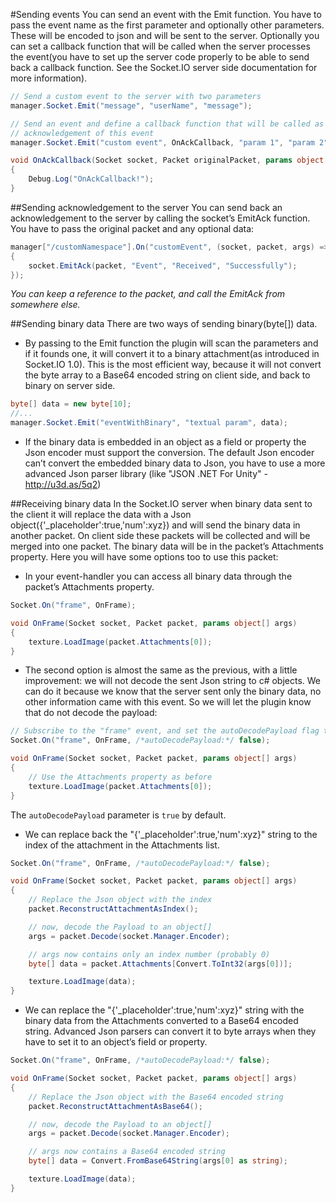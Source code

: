 #Sending events
You can send an event with the Emit function. You have to pass the event name as the first parameter and optionally other parameters. These will be encoded to json and will be sent to the server. Optionally you can set a callback function that will be called when the server processes the event(you have to set up the server code properly to be able to send back a callback function. See the Socket.IO server side documentation for more information).

```csharp
// Send a custom event to the server with two parameters
manager.Socket.Emit("message", "userName", "message");

// Send an event and define a callback function that will be called as an
// acknowledgement of this event
manager.Socket.Emit("custom event", OnAckCallback, "param 1", "param 2");

void OnAckCallback(Socket socket, Packet originalPacket, params object[] args)
{
	Debug.Log("OnAckCallback!");
}
```

##Sending acknowledgement to the server
You can send back an acknowledgement to the server by calling the socket’s EmitAck function. You have to pass the original packet and any optional data:

```csharp
manager["/customNamespace"].On("customEvent", (socket, packet, args) =>
{
	socket.EmitAck(packet, "Event", "Received", "Successfully");
});
```

*You can keep a reference to the packet, and call the EmitAck from somewhere else.*

##Sending binary data
There are two ways of sending binary(byte[]) data.

- By passing to the Emit function the plugin will scan the parameters and if it founds one, it will convert it to a binary attachment(as introduced in Socket.IO 1.0). This is the most efficient way, because it will not convert the byte array to a Base64 encoded string on client side, and back to binary on server side.

```csharp
byte[] data = new byte[10];
//...
manager.Socket.Emit("eventWithBinary", "textual param", data);
```

- If the binary data is embedded in an object as a field or property the Json encoder must support the conversion. The default Json encoder can’t convert the embedded binary data to Json, you have to use a more advanced Json parser library (like "JSON .NET For Unity" - <http://u3d.as/5q2>)

##Receiving binary data
In the Socket.IO server when binary data sent to the client it will replace the data with a Json object({'_placeholder':true,'num':xyz}) and will send the binary data in another packet. On client side these packets will be collected and will be merged into one packet. The binary data will be in the packet’s Attachments property.
Here you will have some options too to use this packet:

- In your event-handler you can access all binary data through the packet’s Attachments property.

```csharp
Socket.On("frame", OnFrame);

void OnFrame(Socket socket, Packet packet, params object[] args)
{
	texture.LoadImage(packet.Attachments[0]);
}
```

- The second option is almost the same as the previous, with a little improvement: we will not decode the sent Json string to c# objects. We can do it because we know that the server sent only the binary data, no other information came with this event. So we will let the plugin know that do not decode the payload:

```csharp
// Subscribe to the "frame" event, and set the autoDecodePayload flag to false
Socket.On("frame", OnFrame, /*autoDecodePayload:*/ false);

void OnFrame(Socket socket, Packet packet, params object[] args)
{
	// Use the Attachments property as before
	texture.LoadImage(packet.Attachments[0]);
}
```

The `autoDecodePayload` parameter is `true` by default.

- We can replace back the "{'_placeholder':true,'num':xyz}" string to the index of the attachment in the Attachments list.

```csharp
Socket.On("frame", OnFrame, /*autoDecodePayload:*/ false);

void OnFrame(Socket socket, Packet packet, params object[] args)
{
	// Replace the Json object with the index
	packet.ReconstructAttachmentAsIndex();

	// now, decode the Payload to an object[]
	args = packet.Decode(socket.Manager.Encoder);

	// args now contains only an index number (probably 0)
	byte[] data = packet.Attachments[Convert.ToInt32(args[0])];

	texture.LoadImage(data);
}
```

- We can replace the "{'_placeholder':true,'num':xyz}" string with the binary data from the Attachments converted to a Base64 encoded string. Advanced Json parsers can convert it to byte arrays when they have to set it to an object’s field or property.

```csharp
Socket.On("frame", OnFrame, /*autoDecodePayload:*/ false);

void OnFrame(Socket socket, Packet packet, params object[] args)
{
	// Replace the Json object with the Base64 encoded string
	packet.ReconstructAttachmentAsBase64();

	// now, decode the Payload to an object[]
	args = packet.Decode(socket.Manager.Encoder);

	// args now contains a Base64 encoded string
	byte[] data = Convert.FromBase64String(args[0] as string);

	texture.LoadImage(data);
}
```